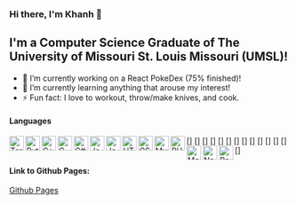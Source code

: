 ### Hi there, I'm Khanh 👋

<!--
**kvong/kvong** is a ✨ _special_ ✨ repository because its `README.md` (this file) appears on your GitHub profile.
- 🤔 I’m looking for help with ...
- 💬 Ask me about ...
- 📫 How to reach me: ...
- 😄 Pronouns: ...
- 👯 I’m looking to collaborate on ...
Here are some ideas to get you started:
-->

## I'm a Computer Science Graduate of The University of Missouri St. Louis Missouri (UMSL)!
- 🔭 I’m currently working on a React PokeDex (75% finished)!
- 🌱 I’m currently learning anything that arouse my interest!
- ⚡ Fun fact: I love to workout, throw/make knives, and cook.


#### Languages
[<img align="left" alt="Terminal" width="26px" src="https://img.icons8.com/doodle/48/000000/console--v2.png"/>]
[<img align="left" alt="Python" width="26px" src="https://img.icons8.com/color/48/000000/python.png" />]
[<img align="left" alt="C++" width="26px" src="https://img.icons8.com/color/48/000000/c-plus-plus-logo.png"/>]
[<img align="left" alt="C" width="26px" src="https://img.icons8.com/color/48/000000/c-programming.png"/>]
[<img align="left" alt="C#" width="26px" src="https://img.icons8.com/color/48/000000/c-sharp-logo.png"/>]
[<img align="left" alt="Java" width="26px" src="https://img.icons8.com/color/48/000000/java-coffee-cup-logo.png"/>]
[<img align="left" alt="Javascript" width="26px" src="https://img.icons8.com/color/48/000000/javascript.png"/>]
[<img align="left" alt="HTML5" width="26px" src="https://image.flaticon.com/icons/svg/888/888859.svg" />]
[<img align="left" alt="CSS3" width="26px" src="https://image.flaticon.com/icons/svg/888/888847.svg" />]
[<img align="left" alt="MySQL" width="26px" src="https://img.icons8.com/ios/50/000000/mysql-logo.png"/>]
[<img align="left" alt="PHP" width="26px" src="https://img.icons8.com/officel/40/000000/php-logo.png"/>]
[<img align="left" alt="MongoDB" width="26px" src="https://img.icons8.com/color/48/000000/mongodb.png"/>]
[<img align="left" alt="Node" width="26px" src="https://img.icons8.com/color/48/000000/nodejs.png"/>]
[<img align="left" alt="React" width="26px" src="https://img.icons8.com/color/48/000000/react-native.png"/>]

#### Link to Github Pages:
[Github Pages](https://kvong.github.io/)

